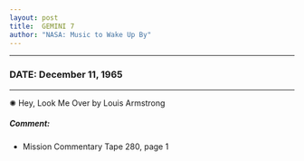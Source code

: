 ```yaml
---
layout: post
title:  GEMINI 7
author: "NASA: Music to Wake Up By"
---
```


----
### DATE: December 11, 1965
----
✺ Hey, Look Me Over by Louis Armstrong

##### Comment:
* Mission Commentary Tape 280, page 1
